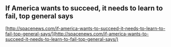 ## If America wants to succeed, it needs to learn to fail, top general says
  
  [http://spacenews.com/if-america-wants-to-succeed-it-needs-to-learn-to-fail-top-general-says/](http://spacenews.com/if-america-wants-to-succeed-it-needs-to-learn-to-fail-top-general-says/)